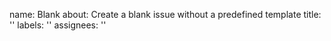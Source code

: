name: Blank
about: Create a blank issue without a predefined template
title: ''
labels: ''
assignees: ''
